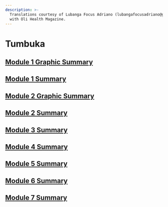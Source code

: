 ```yaml
---
description: >-
  Translations courtesy of Lubanga Focus Adriano (lubangafocusadriano@gmail.com)
  with Oli Health Magazine.
---
```


# Tumbuka

## [Module 1 Graphic Summary ](https://drive.google.com/open?id=1JkrM6_Tr4msHbXKXLsAD_KjrbYQE8ogl)

## [Module 1 Summary](https://drive.google.com/open?id=1oQABVVJOLa0JwBwWrXA0M_xawX0XLsaE) 

## [Module 2 Graphic Summary ](https://drive.google.com/open?id=1u-M80gFy8J6z0jrJTimTq7w-S2eE_kP3)

## [Module 2 Summary](https://drive.google.com/open?id=1QkQn9FWf0rfAvJPCy-DoAcI8HiYUe3dn) 

## [Module 3 Summary](https://drive.google.com/open?id=1Necz3smt3Ke2a48bKaL8YqiVD3mX2PvN) 

## [Module 4 Summary](https://drive.google.com/open?id=1f_-Y1LU5rN911njTAog7BqPh-6Ylw7rU)

## [Module 5 Summary ](https://drive.google.com/open?id=13-o-X-M1ZYwzN--GUEVsf8TD8tblx9pY)

## [Module 6 Summary ](https://drive.google.com/open?id=1fTRCMMMmJFey4YV_khSiSazMCeR59Zhp)

## [Module 7 Summary](https://drive.google.com/open?id=1c0gfkZsvhnpcRY8BpvxaSNxX15N9gbUS) 

